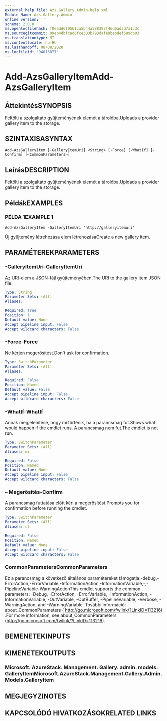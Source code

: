 ```yaml
---
external help file: Azs.Gallery.Admin-help.xml
Module Name: Azs.Gallery.Admin
online version: ''
schema: 2.0.0
ms.openlocfilehash: f0eadd6f0561ca5b44a588397f46d6ad3d7a1c3c
ms.sourcegitcommit: 09eb4dbfcad6fce303b793dafe9bebdef589db03
ms.translationtype: MT
ms.contentlocale: hu-HU
ms.lasthandoff: 08/08/2020
ms.locfileid: "94016877"
---
```

# <span data-ttu-id="3d348-101">Add-AzsGalleryItem</span><span class="sxs-lookup"><span data-stu-id="3d348-101">Add-AzsGalleryItem</span></span>

## <span data-ttu-id="3d348-102">Áttekintés</span><span class="sxs-lookup"><span data-stu-id="3d348-102">SYNOPSIS</span></span>
<span data-ttu-id="3d348-103">Feltölti a szolgáltató gyűjteményének elemét a tárolóba.</span><span class="sxs-lookup"><span data-stu-id="3d348-103">Uploads a provider gallery item to the storage.</span></span>

## <span data-ttu-id="3d348-104">SZINTAXISA</span><span class="sxs-lookup"><span data-stu-id="3d348-104">SYNTAX</span></span>

```
Add-AzsGalleryItem [-GalleryItemUri] <String> [-Force] [-WhatIf] [-Confirm] [<CommonParameters>]
```

## <span data-ttu-id="3d348-105">Leírás</span><span class="sxs-lookup"><span data-stu-id="3d348-105">DESCRIPTION</span></span>
<span data-ttu-id="3d348-106">Feltölti a szolgáltató gyűjteményének elemét a tárolóba.</span><span class="sxs-lookup"><span data-stu-id="3d348-106">Uploads a provider gallery item to the storage.</span></span>

## <span data-ttu-id="3d348-107">Példák</span><span class="sxs-lookup"><span data-stu-id="3d348-107">EXAMPLES</span></span>

### <span data-ttu-id="3d348-108">PÉLDA 1</span><span class="sxs-lookup"><span data-stu-id="3d348-108">EXAMPLE 1</span></span>
```
Add-AzsGalleryItem -GalleryItemUri 'http://galleryitemuri'
```

<span data-ttu-id="3d348-109">Új gyűjtemény létrehozása elem létrehozása</span><span class="sxs-lookup"><span data-stu-id="3d348-109">Create a new gallery item.</span></span>

## <span data-ttu-id="3d348-110">PARAMÉTEREK</span><span class="sxs-lookup"><span data-stu-id="3d348-110">PARAMETERS</span></span>

### <span data-ttu-id="3d348-111">-GalleryItemUri</span><span class="sxs-lookup"><span data-stu-id="3d348-111">-GalleryItemUri</span></span>
<span data-ttu-id="3d348-112">Az URI-elem a JSON-fájl gyűjteményében.</span><span class="sxs-lookup"><span data-stu-id="3d348-112">The URI to the gallery item JSON file.</span></span>

```yaml
Type: String
Parameter Sets: (All)
Aliases:

Required: True
Position: 1
Default value: None
Accept pipeline input: False
Accept wildcard characters: False
```

### <span data-ttu-id="3d348-113">-Force</span><span class="sxs-lookup"><span data-stu-id="3d348-113">-Force</span></span>
<span data-ttu-id="3d348-114">Ne kérjen megerősítést.</span><span class="sxs-lookup"><span data-stu-id="3d348-114">Don't ask for confirmation.</span></span>

```yaml
Type: SwitchParameter
Parameter Sets: (All)
Aliases:

Required: False
Position: Named
Default value: False
Accept pipeline input: False
Accept wildcard characters: False
```

### <span data-ttu-id="3d348-115">-WhatIf</span><span class="sxs-lookup"><span data-stu-id="3d348-115">-WhatIf</span></span>
<span data-ttu-id="3d348-116">Annak megjelenítése, hogy mi történik, ha a parancsmag fut.</span><span class="sxs-lookup"><span data-stu-id="3d348-116">Shows what would happen if the cmdlet runs.</span></span>
<span data-ttu-id="3d348-117">A parancsmag nem fut.</span><span class="sxs-lookup"><span data-stu-id="3d348-117">The cmdlet is not run.</span></span>

```yaml
Type: SwitchParameter
Parameter Sets: (All)
Aliases: wi

Required: False
Position: Named
Default value: None
Accept pipeline input: False
Accept wildcard characters: False
```

### <span data-ttu-id="3d348-118">– Megerősítés</span><span class="sxs-lookup"><span data-stu-id="3d348-118">-Confirm</span></span>
<span data-ttu-id="3d348-119">A parancsmag futtatása előtt kéri a megerősítést.</span><span class="sxs-lookup"><span data-stu-id="3d348-119">Prompts you for confirmation before running the cmdlet.</span></span>

```yaml
Type: SwitchParameter
Parameter Sets: (All)
Aliases: cf

Required: False
Position: Named
Default value: None
Accept pipeline input: False
Accept wildcard characters: False
```

### <span data-ttu-id="3d348-120">CommonParameters</span><span class="sxs-lookup"><span data-stu-id="3d348-120">CommonParameters</span></span>
<span data-ttu-id="3d348-121">Ez a parancsmag a következő általános paramétereket támogatja:-debug,-ErrorAction,-ErrorVariable,-InformationAction,-InformationVariable,-,-PipelineVariable-WarningAction</span><span class="sxs-lookup"><span data-stu-id="3d348-121">This cmdlet supports the common parameters: -Debug, -ErrorAction, -ErrorVariable, -InformationAction, -InformationVariable, -OutVariable, -OutBuffer, -PipelineVariable, -Verbose, -WarningAction, and -WarningVariable.</span></span> <span data-ttu-id="3d348-122">További információ: about_CommonParameters ( http://go.microsoft.com/fwlink/?LinkID=113216) .</span><span class="sxs-lookup"><span data-stu-id="3d348-122">For more information, see about_CommonParameters (http://go.microsoft.com/fwlink/?LinkID=113216).</span></span>

## <span data-ttu-id="3d348-123">BEMENETEK</span><span class="sxs-lookup"><span data-stu-id="3d348-123">INPUTS</span></span>

## <span data-ttu-id="3d348-124">KIMENETEK</span><span class="sxs-lookup"><span data-stu-id="3d348-124">OUTPUTS</span></span>

### <span data-ttu-id="3d348-125">Microsoft. AzureStack. Management. Gallery. admin. models. GalleryItem</span><span class="sxs-lookup"><span data-stu-id="3d348-125">Microsoft.AzureStack.Management.Gallery.Admin.Models.GalleryItem</span></span>

## <span data-ttu-id="3d348-126">MEGJEGYZI</span><span class="sxs-lookup"><span data-stu-id="3d348-126">NOTES</span></span>

## <span data-ttu-id="3d348-127">KAPCSOLÓDÓ HIVATKOZÁSOK</span><span class="sxs-lookup"><span data-stu-id="3d348-127">RELATED LINKS</span></span>
